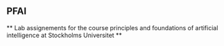 ## PFAI
** Lab assignements for the course principles and foundations of artificial intelligence at Stockholms Universitet **
